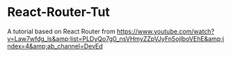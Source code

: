 # React-Router-Tut
A tutorial based on React Router from https://www.youtube.com/watch?v=Law7wfdg_ls&amp;list=PLDyQo7g0_nsVHmyZZpVJyFn5ojlboVEhE&amp;index=4&amp;ab_channel=DevEd
